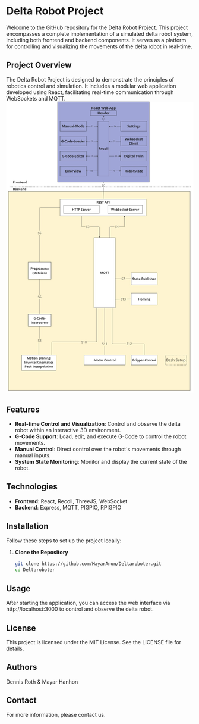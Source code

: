 # Delta Robot Project

Welcome to the GitHub repository for the Delta Robot Project. This project encompasses a complete implementation of a simulated delta robot system, including both frontend and backend components. It serves as a platform for controlling and visualizing the movements of the delta robot in real-time.

## Project Overview

The Delta Robot Project is designed to demonstrate the principles of robotics control and simulation. It includes a modular web application developed using React, facilitating real-time communication through WebSockets and MQTT.
![architecture](Docs/Architecture.jpg)
## Features

- **Real-time Control and Visualization**: Control and observe the delta robot within an interactive 3D environment.
- **G-Code Support**: Load, edit, and execute G-Code to control the robot movements.
- **Manual Control**: Direct control over the robot's movements through manual inputs.
- **System State Monitoring**: Monitor and display the current state of the robot.

## Technologies

- **Frontend**: React, Recoil, ThreeJS, WebSocket
- **Backend**:  Express, MQTT, PIGPIO, RPIGPIO

## Installation

Follow these steps to set up the project locally:

1. **Clone the Repository**

   ```bash
   git clone https://github.com/MayarAnon/Deltaroboter.git
   cd Deltaroboter
## Usage
After starting the application, you can access the web interface via http://localhost:3000 to control and observe the delta robot.


## License
This project is licensed under the MIT License. See the LICENSE file for details.

## Authors
Dennis Roth & 
Mayar Hanhon
## Contact
For more information, please contact us.
